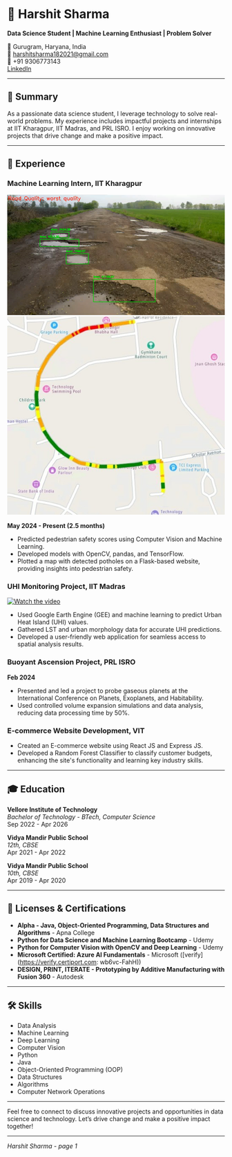 

# 👋 Harshit Sharma

**Data Science Student | Machine Learning Enthusiast | Problem Solver**

📍 Gurugram, Haryana, India  
📧 harshitsharma182021@gmail.com  
📱 +91 9306773143  
[LinkedIn](https://linkedin.com/in/harshitsharma-dev)

---

## 📝 Summary

As a passionate data science student, I leverage technology to solve real-world problems. My experience includes impactful projects and internships at IIT Kharagpur, IIT Madras, and PRL ISRO. I enjoy working on innovative projects that drive change and make a positive impact.

---

## 💼 Experience

### Machine Learning Intern, IIT Kharagpur
![Image here](Picture1.png "Pothole detection and route analysis in video itself")
![Image2 here](Picture3.jpg "Mapping it for minal product on web using flask and api")

**May 2024 - Present (2.5 months)**

- Predicted pedestrian safety scores using Computer Vision and Machine Learning.
- Developed models with OpenCV, pandas, and TensorFlow.
- Plotted a map with detected potholes on a Flask-based website, providing insights into pedestrian safety.

### UHI Monitoring Project, IIT Madras
[![Watch the video](https://img.youtube.com/vi/T-D1KVIuvjA/maxresdefault.jpg)](https://youtu.be/u-JftEw50vM?feature=shared)


- Used Google Earth Engine (GEE) and machine learning to predict Urban Heat Island (UHI) values.
- Gathered LST and urban morphology data for accurate UHI predictions.
- Developed a user-friendly web application for seamless access to spatial analysis results.

### Buoyant Ascension Project, PRL ISRO
**Feb 2024**

- Presented and led a project to probe gaseous planets at the International Conference on Planets, Exoplanets, and Habitability.
- Used controlled volume expansion simulations and data analysis, reducing data processing time by 50%.

### E-commerce Website Development, VIT

- Created an E-commerce website using React JS and Express JS.
- Developed a Random Forest Classifier to classify customer budgets, enhancing the site's functionality and learning key industry skills.

---

## 🎓 Education

**Vellore Institute of Technology**  
*Bachelor of Technology - BTech, Computer Science*  
Sep 2022 - Apr 2026

**Vidya Mandir Public School**  
*12th, CBSE*  
Apr 2021 - Apr 2022

**Vidya Mandir Public School**  
*10th, CBSE*  
Apr 2019 - Apr 2020

---

## 📜 Licenses & Certifications

- **Alpha - Java, Object-Oriented Programming, Data Structures and Algorithms** - Apna College
- **Python for Data Science and Machine Learning Bootcamp** - Udemy
- **Python for Computer Vision with OpenCV and Deep Learning** - Udemy
- **Microsoft Certified: Azure AI Fundamentals** - Microsoft ([verify](https://verify.certiport.com: wb6vc-FahH))
- **DESIGN, PRINT, ITERATE - Prototyping by Additive Manufacturing with Fusion 360** - Autodesk

---

## 🛠 Skills

- Data Analysis
- Machine Learning
- Deep Learning
- Computer Vision
- Python
- Java
- Object-Oriented Programming (OOP)
- Data Structures
- Algorithms
- Computer Network Operations

---

Feel free to connect to discuss innovative projects and opportunities in data science and technology. Let’s drive change and make a positive impact together!

---

*Harshit Sharma - page 1*
